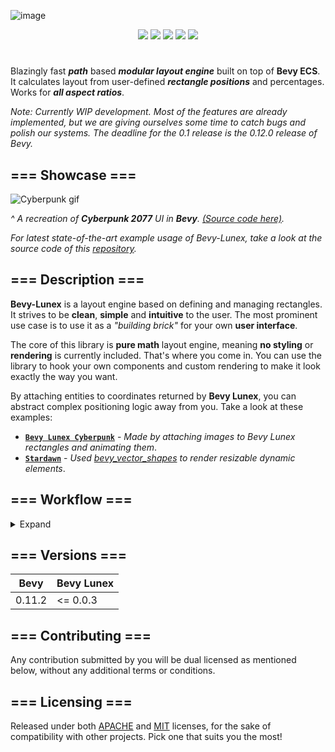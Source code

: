![image](https://github.com/bytestring-net/bevy-lunex/assets/49441831/41d0cf62-26fe-40d3-8ed6-23644108f28f)

<div align="center">
  <a href="https://crates.io/crates/bevy_lunex"><img src="https://img.shields.io/crates/v/bevy_lunex?label=version&color=d69039"></a>
  <a href="https://crates.io/crates/bevy"><img src="https://img.shields.io/badge/v0.11.2-white.svg?label=bevy&color=bb86a5"></a>
  <a href="./LICENSE-MIT"><img src="https://img.shields.io/badge/License-Apache/MIT-white.svg?label=license&color=9fcec4"></a>
  <a href="https://deps.rs/crate/bevy_lunex"><img src="https://img.shields.io/badge/check-white.svg?label=deps&color=a0f6b9"></a>
  <a href="https://docs.rs/bevy_lunex"><img src="https://img.shields.io/docsrs/bevy_lunex/latest?color=8df7cb"></a>
</div>

# 

Blazingly fast ***path*** based ***modular layout engine*** built on top of **Bevy ECS**. It calculates layout from user-defined ***rectangle positions*** and percentages. Works for ***all aspect ratios***.

*Note: Currently WIP development. Most of the features are already implemented, but we are giving ourselves some time to catch bugs and polish our systems. The deadline for the 0.1 release is the 0.12.0 release of Bevy.*

## === Showcase ===

<img src="promo/readme_cyberpunk.gif" alt="Cyberpunk gif"/>

*^ A recreation of ***Cyberpunk 2077*** UI in ***Bevy***. [(Source code here)](https://github.com/IDEDARY/bevy-lunex-cyberpunk).*

*For latest state-of-the-art example usage of Bevy-Lunex, take a look at the source code of this [repository](https://github.com/IDEDARY/stardawn).*


## === Description ===

**Bevy-Lunex** is a layout engine based on defining and managing rectangles. It strives to be **clean**, **simple** and **intuitive** to the user. The most prominent use case is to use it as a *"building brick"* for your own **user interface**.

The core of this library is **pure math** layout engine, meaning **no styling** or **rendering** is currently included. That's where you come in. You can use the library to hook your own components and custom rendering to make it look exactly the way you want.

By attaching entities to coordinates returned by **Bevy Lunex**, you can abstract complex positioning logic away from you. Take a look at these examples:
* **[`Bevy Lunex Cyberpunk`](https://github.com/IDEDARY/bevy-lunex-cyberpunk)** - *Made by attaching images to Bevy Lunex rectangles and animating them*.
* **[`Stardawn`](https://github.com/IDEDARY/stardawn)** - *Used [bevy_vector_shapes](https://github.com/james-j-obrien/bevy_vector_shapes) to render resizable dynamic elements*.

## === Workflow ===
<details><summary>Expand</summary>

### --- Usage ---

Due to the nature of Rust, we had to come up with a **unique** way how to manage data. We decided to implement **hierarchy tree structure**, which is used in **UNIX file system**.

All data is stored in a master struct, called "**UiTree**", which manages all layout data. The **"UiTree"** is composed of "**UiBranches**", where each branch represents a rectangle and they can be nested inside each other. **"Widgets"** are custom smart pointers containing a *"path"* to the corresponding nested **"UiBranch"**. **"Widgets"** are **components** and are spawned as entity.

When needed, the **"Widget"** can *fetch* **"UiBranch"** inside the **"UiTree"** and return a mutable borrow. From the borrow you can modify the layout data, thus **changing the behaviour** and the result of the rectangle calculations taking place.
This is the way to get around the *Rust's borrow checker*.
```
#ROOT
  |-> Main_menu
  |    |-> Background
  |    |-> Board
  |    |    |-> Logo
  |    |    |-> Buttons
  |    |    |    |-> Continue
  |    |    |    |-> New_Game
  |    |    |    |-> Load_Game
  |    |    |    |-> Settings
  |    |    |    |-> Credits
  |    |    |    |-> Additional_Content
  |    |    |    |-> Quit_Game
 ```
^ This is a **"UiTree"** structure printed out in a terminal. Each item displayed here is **"UiBranch"**. Look for example at the *"Board"* branch, in which are nested *"Logo"* and *"Buttons"* branches.

### --- Tree creation ---

First, create a **"UiTree"** struct that will hold all the layout data managed recursively.
```rust
let mut tree = UiTree::new();
```

### --- Layout definition ---
To create a new **"Widget"** in the root directory you pass in the **"UiTree"**, specify widget properties and the function returns the smart pointer. 
```rust
let widget = Widget::create(&mut tree, "widget", RelativeLayout {
    relative_1: Vec2::new(0.0, 0.0),
    relative_2: Vec2::new(100.0, 100.0),
    ..default()
}.pack())?;
```

### --- Logic binding ---
Once you have the **"Widget"** created, you can pass it to an entity as a component together with other components like **"Image"**. Here we use **"ImageElementBundle"**, which is the same as **"SpriteBundle"**, but has extra fields for **"Widget"** and **"Element"**. Element component is used when you need to attach a visual entity to a widget, like text or image.
```rust
commands.spawn((
    ImageElementBundle::new(
        widget,
        &ImageParams::default(),
        asset_server.load("button.png"),
        Vec2::new(1280.0, 250.0)),
    ButtonHighlightEffect::new(Color::GOLD),
));
```
In this example, we also passed another component called **"ButtonHighlightEffect"**, which we will define in the next section.

### --- Logic definition ---
To add logic to your **"Widgets"**, you use Bevy systems. In this example, we will create a system that will tint the sprite to a certain colour if a cursor hovers over the **"Widget"** First we define the component with color data. Then we define the system that will query **"UiTree"**, **"Cursor"** and our components. Add the logic and we are done.
```rust
#[derive(Component)]
pub struct ButtonHighlightEffect (pub Color);

fn button_highlight_effect_update(
    systems: Query<&UiTree>,
    cursors: Query<&Cursor>, 
    mut query: Query<(&Widget, &mut Sprite, &ButtonHighlightEffect)>
) {
    for system in systems.iter() {
        for (widget, mut sprite, color) in &mut query {
            for cursor in cursors.iter() {
                if widget.is_within(&system, "", &cursor.position_world().as_lunex(system.offset)).unwrap(){
                    sprite.color = color.0;
                } else {
                    sprite.color = Color::WHITE;
                }
            }
        }
    }
}
```
### --- Last ---
Don't forget to add the system to the app.
```rust
.add_systems(Update, button_highlight_effect_update)
```
You need to spawn the **"UiTree"** we created in the first step as an entity so we can query for it.
```rust
commands.spawn(tree);
```

### --- Layout options ---
There are 3 main layout options to pick from. With their combination, you can define any setup. They are:
* **RELATIVE** || Defined from 2 points, as % of the parent container.
* **SOLID** || Defined as a ratio of width and height. Will scale to fit or fill parent.
* **WINDOW** || Defined as a point + width and height. Same as RELATIVE.

By nesting branches of these 3 types, you can precisely define the position and layout behaviour.

</details>

## === Versions ===
|  Bevy  | Bevy Lunex |
|--------|------------|
| 0.11.2 |  <= 0.0.3  |

## === Contributing ===

Any contribution submitted by you will be dual licensed as mentioned below, without any additional terms or conditions.

## === Licensing ===

Released under both [APACHE](./LICENSE-APACHE) and [MIT](./LICENSE-MIT) licenses, for the sake of compatibility with other projects. Pick one that suits you the most!
